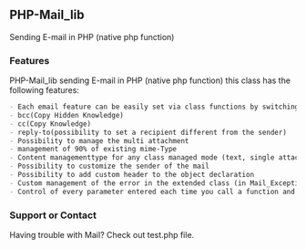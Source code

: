 ## PHP-Mail_lib
Sending E-mail in PHP (native php function)
### Features
PHP-Mail_lib sending E-mail in PHP (native php function) this class has the following features:
```markdown
- Each email feature can be easily set via class functions by switching to string or array functions
- bcc(Copy Hidden Knowledge) 
- cc(Copy Knowledge) 
- reply-to(possibility to set a recipient different from the sender) 
- Possibility to manage the multi attachment 
- management of 90% of existing mime-Type 
- Content managementtype for any class managed mode (text, single attachment, multi attachment)
- Possibility to customize the sender of the mail 
- Possibility to add custom header to the object declaration 
- Custom management of the error in the extended class (in Mail_Exception.php) 
- Control of every parameter entered each time you call a function and its error management through the boolean (if error) or return of the previously passed variable (if successful)
```
### Support or Contact

Having trouble with Mail? Check out test.php file.
